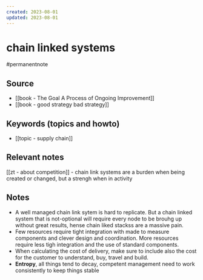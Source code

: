 ```yaml
---
created: 2023-08-01
updated: 2023-08-01
---
```

# chain linked systems

#permanentnote

## Source
- [[book - The Goal A Process of Ongoing Improvement]]
- [[book - good strategy bad strategy]]

## Keywords (topics and howto)
- [[topic - supply chain]]

## Relevant notes
[[zt - about competition]] - chain link systems are a burden when being created or changed, but a strengh when in activity

## Notes
- A well managed chain link sytem is hard to replicate. But a chain linked system that is not-optional will require every node to be brouhg up without great results, hense chain liked stackss are a massive pain. 
- Few resources require tight integration with made to measure components and clever design and coordination. More resources require less tigh integration and the use of standard components. 
- When calculating the cost of delivery, make sure to include also the cost for the customer to understand, buy, travel and build. 
- **Entropy**, all things tend to decay, competent management need to work consistently to keep things stable